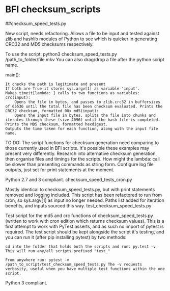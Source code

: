 # BFI checksum_scripts

##checksum_speed_tests.py

New script, needs refactoring. Allows a file to be input and tested against zlib and hashlib modules of Python to see which is quicker in generating CRC32 and MD5 checksums respectively.

To use the script: python3 checksum_speed_tests.py /path_to_folder/file.mkv You can also drag/drop a file after the python script name.

main():

    It checks the path is legitimate and present
    If both are True it stores sys.argv[1] as variable 'input'.
    Makes timeit[lambda: ] calls to two functions as variables: crc(input):
        Opens the file in bytes, and passes to zlib.crc32 in buffersizes of 65536 until the total file has been checksum evaluated. Prints the CRC32 checksum, formatted 08x md5(input):
        Opens the input file in bytes, splits the file into chunks and iterates through these (size 4096) until the hash file is completed. Prints the MD5 checksum, formatted hexdigest.
    Outputs the time taken for each function, along with the input file name.

TO DO: The script functions for checksum generation need comparing to those currently used in BFI scripts. It's possible these examples may present very differently. Research into alternative checksum generation, then organise files and timings for the scripts. How might the lambda: call be slower than presenting commands as string form. Configure log file outputs, just set for print statements at the moment.

Python 2.7 and 3 compliant.
checksum_speed_tests_cron.py

Mostly identical to checksum_speed_tests.py, but with print statements removed and logging included. This script has been refactored to run from cron, so sys.argv[1] as input no longer needed. Paths list added for iteration benefits, and inputs sourced this way.
test_checksum_speed_tests.py

Test script for the md5 and crc functions of checksum_speed_tests.py (written to work with cron edition which returns checksum values). This is a first attempt to work with PyTest asserts, and as such no import of pytest is required. The test script should be kept alongside the script it's testing, and you can run it (after pip installing pytest) by two methods:

    cd into the folder that holds both the scripts and run: py.test -v This will run any/all scripts prefixed "test_"

    From anywhere run: pytest -v /path_to_script/test_checksum_speed_tests.py The -v requests verbosity, useful when you have multiple test functions within the one script.

Python 3 compliant.
